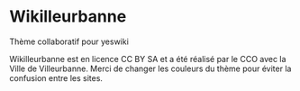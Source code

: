 # Wikilleurbanne
Thème collaboratif pour yeswiki

Wikilleurbanne est en licence CC BY SA et a été réalisé par le CCO avec la Ville de Villeurbanne. 
Merci de changer les couleurs du thème pour éviter la confusion entre les sites.
